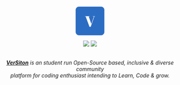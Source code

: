 <p style="text-align:center;" align="center">
  <a href="#">
   <img align="center" src="https://github.com/VerSiton/.github/blob/main/images/versiton%20logo.png" width="15%"  height="15%"/></p>
  </a>
  
<div align="center">
  <a href="https://dsc.gg/versiton"><img src="https://img.shields.io/badge/Discord-7289DA?style=for-the-badge&logo=discord&logoColor=white" /></a>
  <a href="https://twitter.com/versitoncomm"><img src="https://img.shields.io/badge/Twitter-1DA1F2?style=for-the-badge&logo=twitter&logoColor=white"/></a>
</div>
 
<br />

<p align="center">
  <a href="https://discord.gg/z8WK5Z3GPJ/"> <i><b>VerSiton</b></a> is an student run Open-Source based, inclusive & diverse community <br> platform for coding 
  enthusiast intending to Learn, Code & grow.</i>
</p>
